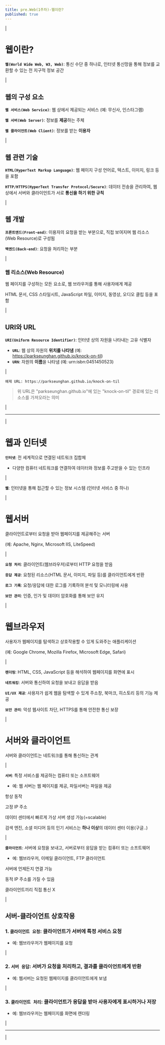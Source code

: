 ```yaml
---
title: pre.Web(1주차)-웹이란?
published: true
---
```


|

# 웹이란?

**`웹(World Wide Web, W3, Web)`**: 통신 수단 중 하나로, 인터넷 통신망을 통해 정보를 교환할 수 있는 전 지구적 정보 공간

|

## 웹의 구성 요소

**`웹 서비스(Web Service)`**: 웹 상에서 제공되는 서비스 (예: 무신사, 인스타그램)

**`웹 서버(Web Server)`**: 정보를 **제공**하는 주체

**`웹 클라이언트(Web Client)`**: 정보를 받는 **이용자**

|

## 웹 관련 기술

**`HTML(HyperText Markup Language)`**: 웹 페이지 구성 언어로, 텍스트, 이미지, 링크 등을 포함

**`HTTP/HTTPS(HyperText Transfer Protocol/Secure)`**: 데이터 전송을 관리하여, 웹상에서 서버와 클라이언트가 서로 **통신을 하기 위한 규칙**

|

## 웹 개발

**`프론트엔드(Front-end)`**: 이용자의 요청을 받는 부분으로, 직접 보여지며 웹 리소스(Web Resource)로 구성됨

**`백엔드(Back-end)`**: 요청을 처리하는 부분

|

### 웹 리소스(Web Resource)

웹 페이지를 구성하는 모든 요소로, 웹 브라우저를 통해 사용자에게 제공

HTML 문서, CSS 스타일시트, JavaScript 파일, 이미지, 동영상, 오디오 클립 등을 포함

|

## URI와 URL

**`URI(Uniform Resource Identifier)`**: 인터넷 상의 자원을 나타내는 고유 식별자
- **`URL`**: 웹 상의 자원의 **위치를 나타냄** (예: https://parkseunghan.github.io/knock-on-til)
- **`URN`**: 자원의 **이름**을 나타냄 (예: urn:isbn:0451450523)

|

```
예제 URL: https://parkseunghan.github.io/knock-on-til
```

> 위 URL은 "parkseunghan.github.io"에 있는 "knock-on-til" 경로에 있는 리소스를 가져오라는 의미

|

---

|

# 웹과 인터넷

**`인터넷`**: 전 세계적으로 연결된 네트워크 집합체
- 다양한 컴퓨터 네트워크를 연결하여 데이터와 정보를 주고받을 수 있는 인프라

|
    
**`웹`**: 인터넷을 통해 접근할 수 있는 정보 시스템 (인터넷 서비스 중 하나)

|

# 웹서버

클라이언트로부터 요청을 받아 웹페이지를 제공해주는 서버

(예: Apache, Nginx, Microsoft IIS, LiteSpeed)

|

**`요청 처리`**: 클라이언트(웹브라우저)로부터 HTTP 요청을 받음

**`응답 제공`**: 요청된 리소스(HTML 문서, 이미지, 파일 등)를 클라이언트에게 반환

**`로그 기록`**: 요청/응답에 대한 로그를 기록하여 분석 및 모니터링에 사용

**`보안 관리`**: 인증, 인가 및 데이터 암호화를 통해 보안 유지

|

# 웹브라우저

사용자가 웹페이지를 탐색하고 상호작용할 수 있게 도와주는 애플리케이션

(예: Google Chrome, Mozilla Firefox, Microsoft Edge, Safari)

|

**`렌더링`**: HTML, CSS, JavaScript 등을 해석하여 웹페이지를 화면에 표시

**`네트워킹`**: 서버와 통신하여 요청을 보내고 응답을 받음

**`UI/UX 제공`**: 사용자가 쉽게 웹을 탐색할 수 있게 주소창, 북마크, 히스토리 등의 기능 제공

**`보안 관리`**: 악성 웹사이트 차단, HTTPS를 통해 안전한 통신 보장

|

# 서버와 클라이언트

서버와 클라이언트는 네트워크를 통해 통신하는 관계

|

**`서버`**: 특정 서비스를 제공하는 컴퓨터 또는 소프트웨어

- 예: 웹 서버는 웹 페이지를 제공, 파일서버는 파일을 제공

항상 동작

고정 IP 주소

데이터 센터에서 빠르게 가상 서버 생성 가능(=scalable)

검색 엔진, 소셜 미디어 등의 인기 서비스는 **하나 이상**의 데이터 센터 이용(구글..)

|

**`클라이언트`**: 서버에 요청을 보내고, 서버로부터 응답을 받는 컴퓨터 또는 소프트웨어

- 예: 웹브라우저, 이메일 클라이언트, FTP 클라이언트

서버에 언제든지 연결 가능

동적 IP 주소를 가질 수 있음

클라이언트끼리 직접 통신 X

|

## 서버-클라이언트 상호작용

### 1. **`클라이언트 요청`**: 클라이언트가 서버에 특정 서비스 요청

- 예: 웹브라우저가 웹페이지를 요청

|

### 2. **`서버 응답`**: 서버가 요청을 처리하고, 결과를 클라이언트에게 반환
    
- 예: 웹서버는 요청된 웹페이지를 클라이언트에게 보냄

|

### 3. **`클라이언트 처리`**: 클라이언트가 응답을 받아 사용자에게 표시하거나 저장

- 예: 웹브라우저는 웹페이지를 화면에 렌더링

|

---

|